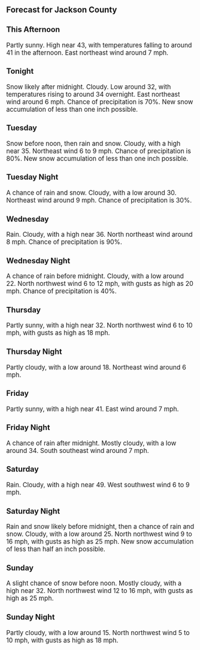 <div>
   <h2>Forecast for Jackson County</h2>
   <p>
      <div style="font-size:120%">
         <h3>This Afternoon</h3>Partly sunny. High near 43, with temperatures falling to around 41 in the afternoon. East northeast wind around 7 mph.<br></div>
   </p>
   <p>
      <div style="font-size:120%">
         <h3>Tonight</h3>Snow likely after midnight. Cloudy. Low around 32, with temperatures rising to around 34 overnight. East northeast wind around
         6 mph. Chance of precipitation is 70%. New snow accumulation of less than one inch possible.<br></div>
   </p>
   <p>
      <div style="font-size:120%">
         <h3>Tuesday</h3>Snow before noon, then rain and snow. Cloudy, with a high near 35. Northeast wind 6 to 9 mph. Chance of precipitation is 80%.
         New snow accumulation of less than one inch possible.<br></div>
   </p>
   <p>
      <div style="font-size:120%">
         <h3>Tuesday Night</h3>A chance of rain and snow. Cloudy, with a low around 30. Northeast wind around 9 mph. Chance of precipitation is 30%.<br></div>
   </p>
   <p>
      <div style="font-size:120%">
         <h3>Wednesday</h3>Rain. Cloudy, with a high near 36. North northeast wind around 8 mph. Chance of precipitation is 90%.<br></div>
   </p>
   <p>
      <div style="font-size:120%">
         <h3>Wednesday Night</h3>A chance of rain before midnight. Cloudy, with a low around 22. North northwest wind 6 to 12 mph, with gusts as high as 20
         mph. Chance of precipitation is 40%.<br></div>
   </p>
   <p>
      <div style="font-size:120%">
         <h3>Thursday</h3>Partly sunny, with a high near 32. North northwest wind 6 to 10 mph, with gusts as high as 18 mph.<br></div>
   </p>
   <p>
      <div style="font-size:120%">
         <h3>Thursday Night</h3>Partly cloudy, with a low around 18. Northeast wind around 6 mph.<br></div>
   </p>
   <p>
      <div style="font-size:120%">
         <h3>Friday</h3>Partly sunny, with a high near 41. East wind around 7 mph.<br></div>
   </p>
   <p>
      <div style="font-size:120%">
         <h3>Friday Night</h3>A chance of rain after midnight. Mostly cloudy, with a low around 34. South southeast wind around 7 mph.<br></div>
   </p>
   <p>
      <div style="font-size:120%">
         <h3>Saturday</h3>Rain. Cloudy, with a high near 49. West southwest wind 6 to 9 mph.<br></div>
   </p>
   <p>
      <div style="font-size:120%">
         <h3>Saturday Night</h3>Rain and snow likely before midnight, then a chance of rain and snow. Cloudy, with a low around 25. North northwest wind 9
         to 16 mph, with gusts as high as 25 mph. New snow accumulation of less than half an inch possible.<br></div>
   </p>
   <p>
      <div style="font-size:120%">
         <h3>Sunday</h3>A slight chance of snow before noon. Mostly cloudy, with a high near 32. North northwest wind 12 to 16 mph, with gusts as
         high as 25 mph.<br></div>
   </p>
   <p>
      <div style="font-size:120%">
         <h3>Sunday Night</h3>Partly cloudy, with a low around 15. North northwest wind 5 to 10 mph, with gusts as high as 18 mph.<br></div>
   </p>
</div>
